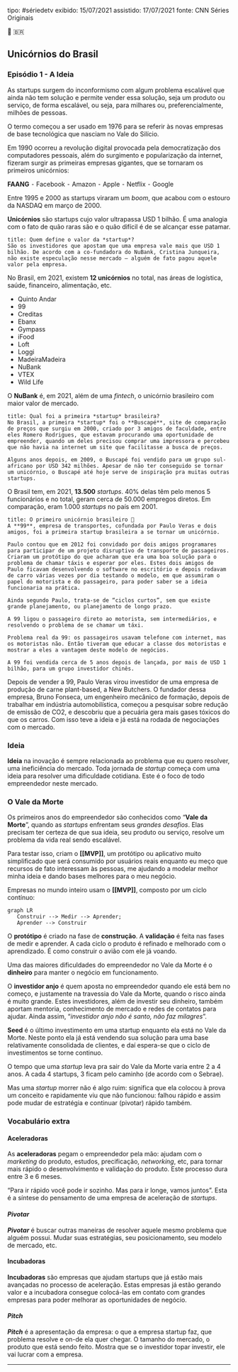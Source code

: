 tipo: #sériedetv
exibido: 15/07/2021
assistido: 17/07/2021
fonte: CNN Séries Originais

🦄 🇧🇷
## Unicórnios do Brasil
### Episódio 1 - A Ideia

As startups surgem do inconformismo com algum problema escalável que ainda não tem solução e permite vender essa solução, seja um produto ou serviço, de forma escalável, ou seja, para milhares ou, preferencialmente, milhões de pessoas.

O termo começou a ser usado em 1976 para se referir às novas empresas de base tecnológica que nasciam no Vale do Silício.

Em 1990 ocorreu a revolução digital provocada pela democratização dos  computadores pessoais, além do surgimento e popularização da internet, fizeram surgir as primeiras empresas gigantes, que se tornaram os primeiros unicórnios:

**FAANG** 
	⁃	Facebook
	⁃	Amazon
	⁃	Apple
	⁃	Netflix
	⁃	Google

Entre 1995 e 2000 as startups viraram um *boom*, que acabou com o estouro da NASDAQ em março de 2000.

**Unicórnios** são startups cujo valor ultrapassa USD 1 bilhão. É uma analogia com o fato de quão raras são e o quão difícil é de se alcançar esse patamar.

```ad-question
title: Quem define o valor da *startup*?
São os investidores que apostam que uma empresa vale mais que USD 1 bilhão. De acordo com a co-fundadora do NuBank, Cristina Junqueira, não existe especulação nesse mercado — alguém de fato pagou aquele valor pela empresa.
```

No Brasil, em 2021, existem **12 unicórnios** no total, nas áreas de logística, saúde, financeiro, alimentação, etc.

- Quinto Andar
- 99
- Creditas
- Ebanx 
- Gympass
- iFood
- Loft
- Loggi
- MadeiraMadeira
- NuBank
- VTEX
- Wild Life

O **NuBank** é, em 2021, além de uma *fintech*, o unicórnio brasileiro com maior valor de mercado.

```ad-question
title: Qual foi a primeira *startup* brasileira?
No Brasil, a primeira *startup* foi o **Buscapé**, site de comparação de preços que surgiu em 2000, criado por 3 amigos de faculdade, entre eles Romero Rodrigues, que estavam procurando uma oportunidade de empreender, quando um deles precisou comprar uma impressora e percebeu que não havia na internet um site que facilitasse a busca de preços.

Alguns anos depois, em 2009, o Buscapé foi vendido para um grupo sul-africano por USD 342 milhões. Apesar de não ter conseguido se tornar um unicórnio, o Buscapé até hoje serve de inspiração pra muitas outras startups.
```

O Brasil tem, em 2021, **13.500** *startups*. 40% delas têm pelo menos 5 funcionários e no total, geram cerca de 50.000 empregos diretos. Em comparação, eram 1.000 *startups* no país em 2001.

```ad-info
title: O primeiro unicórnio brasileiro 🦄
A **99**, empresa de transportes, cofundada por Paulo Veras e dois amigos, foi a primeira startup brasileira a se tornar um unicórnio. 

Paulo contou que em 2012 foi convidado por dois amigos programares para participar de um projeto disruptivo de transporte de passageiros. Criaram um protótipo do que acharam que era uma boa solução para o problema de chamar táxis e esperar por eles. Estes dois amigos de Paulo ficavam desenvolvendo o software no escritório e depois rodavam de carro várias vezes por dia testando o modelo, em que assumiram o papel do motorista e do passageiro, para poder saber se a ideia funcionaria na prática.

Ainda segundo Paulo, trata-se de “ciclos curtos”, sem que existe grande planejamento, ou planejamento de longo prazo.

A 99 ligou o passageiro direto ao motorista, sem intermediários, e resolvendo o problema de se chamar um táxi.

Problema real da 99: os passageiros usavam telefone com internet, mas os motoristas não. Então tiveram que educar a classe dos motoristas e mostrar a eles a vantagem deste modelo de negócios.

A 99 foi vendida cerca de 5 anos depois de lançada, por mais de USD 1 bilhão, para um grupo investidor chinês.
```

Depois de vender a 99, Paulo Veras virou investidor de uma empresa de produção de carne plant-based, a New Butchers. O fundador dessa empresa, Bruno Fonseca, um engenheiro mecânico de formação, depois de trabalhar em indústria automobilística, começou a pesquisar sobre redução de emissão de CO2, e descobriu que a pecuária gera mais gases tóxicos do que os carros. Com isso teve a ideia e já está na rodada de negociações com o mercado.

### Ideia

**Ideia** na inovação é sempre relacionada ao problema que eu quero resolver, uma ineficiência do mercado. Toda jornada de *startup* começa com uma ideia para resolver uma dificuldade cotidiana. Este é o foco de todo empreendedor neste mercado.

### O Vale da Morte

Os primeiros anos do empreendedor são conhecidos como “**Vale da Morte**”, quando as *startups* enfrentam seus *grandes desafios*. Elas precisam ter certeza de que sua ideia, seu produto ou serviço, resolve um problema da vida real sendo escalável.

Para testar isso, criam o **[[MVP]]**, um protótipo ou aplicativo muito simplificado que será consumido por usuários reais enquanto eu meço que recursos de fato interessam às pessoas, me ajudando a modelar melhor minha ideia e dando bases melhores para o meu negócio.

Empresas no mundo inteiro usam o **[[MVP]]**, composto por um ciclo contínuo:

```mermaid
graph LR
   Construir --> Medir --> Aprender;
   Aprender --> Construir
```

O **protótipo** é criado na fase de **construção**. A **validação** é feita nas fases de medir e aprender. A cada ciclo o produto é refinado e melhorado com o aprendizado. É como construir o avião com ele já voando.

Uma das maiores dificuldades do empreendedor no Vale da Morte é o **dinheiro** para manter o negócio em funcionamento.

O **investidor anjo** é quem aposta no empreendedor quando ele está bem no começo, e justamente na travessia do Vale da Morte, quando o risco ainda é muito grande. Estes investidores, além de investir seu dinheiro, também aportam  mentoria, conhecimento de mercado e redes de contatos para ajudar. Ainda assim, “*investidor anjo não é santo, não faz milagres*”.

**Seed** é o último investimento em uma startup enquanto ela está no Vale da Morte. Neste ponto ela já está vendendo sua solução para uma base relativamente consolidada de clientes, e daí espera-se que o ciclo de investimentos se torne continuo.

O tempo que uma *startup* leva pra sair do Vale da Morte varia entre 2 a 4 anos. A cada 4 startups, 3 ficam pelo caminho (de acordo com o Sebrae).

Mas uma *startup* morrer não é algo ruim: significa que ela colocou à prova um conceito e rapidamente viu que não funcionou: falhou rápido e assim pode mudar de estratégia e continuar (pivotar) rápido também.

### Vocabulário extra

#### Aceleradoras

As **aceleradoras** pegam o empreendedor pela mão: ajudam com o *marketing* do produto, estudos, precificação, *networking*, etc, para tornar mais rápido o desenvolvimento e validação do produto. Este processo dura entre 3 e 6 meses. 

“Para ir rápido você pode ir sozinho. Mas para ir longe, vamos juntos”. Esta é a síntese do pensamento de uma empresa de aceleração de *startups*.

#### *Pivotar*

***Pivotar*** é buscar outras maneiras de  resolver aquele mesmo problema que alguém possui. Mudar suas estratégias, seu posicionamento, seu modelo de mercado, etc.

#### Incubadoras

**Incubadoras** são empresas que ajudam startups que já estão mais avançadas no processo de aceleração. Estas empresas já estão gerando valor e a incubadora consegue colocá-las em contato com grandes empresas para poder melhorar as oportunidades de negócio.

#### *Pitch*

***Pitch*** é a apresentação da empresa: o que a empresa startup faz, que problema resolve e on-de ela quer chegar. O tamanho do mercado, o produto que está sendo feito. Mostra que se o investidor topar investir, ele vai lucrar com a empresa.

---
